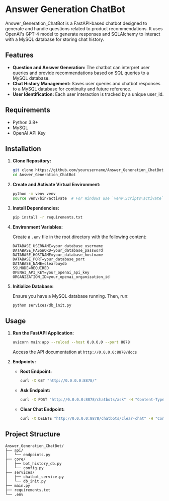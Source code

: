 # Answer Generation ChatBot

Answer_Generation_ChatBot is a FastAPI-based chatbot designed to generate and handle questions related to product recommendations. It uses OpenAI's GPT-4 model to generate responses and SQLAlchemy to interact with a MySQL database for storing chat history.

## Features

- **Question and Answer Generation:** The chatbot can interpret user queries and provide recommendations based on SQL queries to a MySQL database.
- **Chat History Management:** Saves user queries and chatbot responses to a MySQL database for continuity and future reference.
- **User Identification:** Each user interaction is tracked by a unique user_id.

## Requirements

- Python 3.8+
- MySQL
- OpenAI API Key

## Installation

1. **Clone Repository:**

   ```sh
   git clone https://github.com/yourusername/Answer_Generation_ChatBot.git
   cd Answer_Generation_ChatBot
   ```

2. **Create and Activate Virtual Environment:**

   ```sh
   python -m venv venv
   source venv/bin/activate  # For Windows use `venv\Scripts\activate`
   ```

3. **Install Dependencies:**

   ```sh
   pip install -r requirements.txt
   ```

4. **Environment Variables:**

   Create a `.env` file in the root directory with the following content:

   ```env
   DATABASE_USERNAME=your_database_username
   DATABASE_PASSWORD=your_database_password
   DATABASE_HOSTNAME=your_database_hostname
   DATABASE_PORT=your_database_port
   DATABASE_NAME=clearbuydb
   SSLMODE=REQUIRED
   OPENAI_API_KEY=your_openai_api_key
   ORGANIZATION_ID=your_openai_organization_id
   ```

5. **Initialize Database:**

   Ensure you have a MySQL database running. Then, run:

   ```sh
   python services/db_init.py
   ```

## Usage

1. **Run the FastAPI Application:**

   ```sh
   uvicorn main:app --reload --host 0.0.0.0 --port 8878
   ```

   Access the API documentation at `http://0.0.0.0:8878/docs`

2. **Endpoints:**

   - **Root Endpoint:**
      ```sh
      curl -X GET "http://0.0.0.0:8878/"
      ```

   - **Ask Endpoint:**
      ```sh
      curl -X POST "http://0.0.0.0:8878/chatbots/ask" -H "Content-Type: application/x-www-form-urlencoded" -d "user_question=Hi i am looking for earbuds for running it must be durable and at good price&user_id=12234"
      ```

   - **Clear Chat Endpoint:**
      ```sh
      curl -X DELETE "http://0.0.0.0:8878/chatbots/clear-chat" -H "Content-Type: application/x-www-form-urlencoded" -d "user_id=12234"
      ```

## Project Structure

```
Answer_Generation_ChatBot/
├── api/
│   └── endpoints.py
├── core/
│   ├── bot_history_db.py
│   └── config.py
├── services/
│   ├── chatbot_service.py
│   └── db_init.py
├── main.py
├── requirements.txt
└── .env
```
